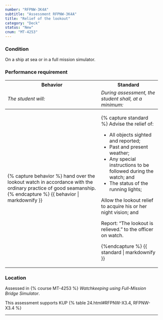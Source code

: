 ```yaml
---
number: "RFPNW-3K4A"
subtitle: "Assessment RFPNW-3K4A"
title: "Relief of the lookout"
category: "Deck"
status: "New"
cnum: "MT-4253"
---
```

### Condition

On a ship at sea or in a full mission simulator.

### Performance requirement 

<table width='100%' class='Guidelines'>
 <thead>
 <tr>
     <th class='thirty'>Behavior</th>
     <th class='seventy'>Standard</th>
 </tr>
 <tr>
     <td><em>The student will:</em></td>
     <td><em>During assessment, the student shall, at a minimum:</em></td>
 </tr>
 </thead>
 <tbody>
 

<tr><td>

{% capture behavior %}
hand over the lookout watch in accordance with the ordinary practice of good seamanship.
{% endcapture %}
{{ behavior | markdownify }}

</td><td>

{% capture standard %}
Advise the relief of:

* All objects sighted and reported;  
* Past and present weather;  
* Any special instructions to be followed during the watch; and 
* The status of the running lights;
  
Allow the lookout relief to acquire his or her night vision; and

Report: “The lookout is relieved.” to the officer on watch.

{%endcapture %}
{{ standard | markdownify }}

</td></tr>



 </tbody>
 </table>

### Location

Assessed in  {% course  MT-4253 %}  *Watchkeeping using Full-Mission Bridge Simulator*.

This assessment supports KUP {% table 24.html#RFPNW-X3.4, RFPNW-X3.4 %}

***

